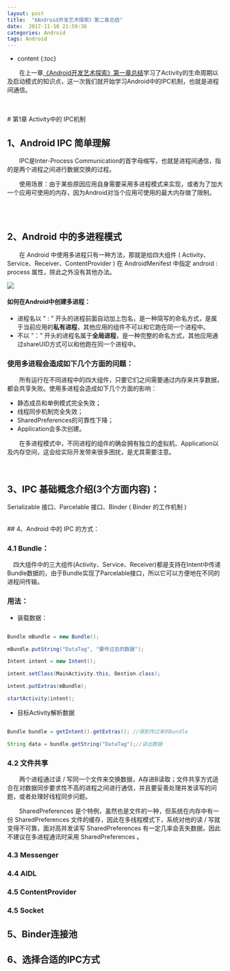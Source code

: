 ```yaml
---
layout: post
title:  "《Android开发艺术探索》第二章总结"
date:  2017-11-10 21:59:36
categories: Android
tags: Android
---
```

* content
{:toc}




　　在上一章[《Android开发艺术探索》第一章总结](http://xsong.wang/2017/10/11/AndroidArt/)学习了Activity的生命周期以及启动模式的知识点，这一次我们就开始学习Android中的IPC机制，也就是进程间通信。

<br />
<br />
# 第1章 Activity中的 IPC机制

## 1、Android IPC 简单理解

　　IPC是Inter-Process Communication的首字母缩写，也就是进程间通信，指的是两个进程之间进行数据交换的过程。

　　使用场景：由于某些原因应用自身需要采用多进程模式来实现，或者为了加大一个应用可使用的内存，因为Android对当个应用可使用的最大内存做了限制。

<br />
<br />

## 2、Android 中的多进程模式
　　在 Android 中使用多进程只有一种方法，那就是给四大组件 ( Activity、Service、Receiver、ContentProvider ) 在 AndroidMenifest 中指定 android : process 属性，除此之外没有其他办法。
<br />

  ![](https://i.imgur.com/xVk0n4q.jpg)

#### 如何在Android中创建多进程：

 - 进程名以 " : " 开头的进程前面自动加上包名，是一种简写的命名方式，是属于当前应用的**私有进程**，其他应用的组件不可以和它跑在同一个进程中。
 - 不以 "："  开头的进程名属于**全局进程**，是一种完整的命名方式，其他应用通过shareUID方式可以和他跑在同一个进程中。

### 使用多进程会造成如下几个方面的问题：

　　所有运行在不同进程中的四大组件，只要它们之间需要通过内存来共享数据，都会共享失败。使用多进程会造成如下几个方面的影响：

- 静态成员和单例模式完全失效；
- 线程同步机制完全失效；
- SharedPreferences的可靠性下降；
- Application会多次创建。

　　在多进程模式中，不同进程的组件的确会拥有独立的虚拟机、Application以及内存空间，这会给实际开发带来很多困扰，是尤其需要注意。

<br />

## 3、IPC 基础概念介绍(3个方面内容)：
Serializable 接口、Parcelable 接口、Binder ( Binder 的工作机制 )


<br />
## 4、Android 中的 IPC 的方式：

### 4.1 Bundle：

　四大组件中的三大组件(Activity、Service、Receiver)都是支持在Intent中传递Bundle数据的，由于Bundle实现了Parcelable接口，所以它可以方便地在不同的进程间传输。

### 用法：
- 装载数据：

```java

Bundle mBundle = new Bundle();

mBundle.putString("DataTag", "要传过去的数据");

Intent intent = new Intent();

intent.setClass(MainActivity.this, Destion.class);

intent.putExtras(mBundle);

startActivity(intent); 

 ```

- 目标Activity解析数据

```java

Bundle bundle = getIntent().getExtras(); //得到传过来的bundle

String data = bundle.getString("DataTag");//读出数据

```


### 4.2 文件共享
　　两个进程通过读 / 写同一个文件来交换数据，A存进B读取；文件共享方式适合在对数据同步要求性不高的进程之间进行通信，并且要妥善处理并发读写的问题，或者处理好线程同步问题。

　　SharedPreferences 是个特例，虽然也是文件的一种，但系统在内存中有一份 SharedPreferences 文件的缓存，因此在多线程模式下，系统对他的读 / 写就变得不可靠，面对高并发读写 SharedPreferences 有一定几率会丢失数据，因此不建议在多进程通讯时采用 SharedPreferences 。


### 4.3 Messenger
### 4.4 AIDL
### 4.5 ContentProvider
### 4.5 Socket
## 5、Binder连接池

## 6、选择合适的IPC方式
